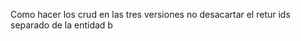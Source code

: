 Como hacer los crud en las tres versiones
no desacartar el retur ids separado de la entidad
b


<!-- * De momento mantendremos .proto dentro de los services>
<!-- * asi como tenemos la imagen para el tutorial de modelado>
<!-- * tambien para el modelo final>

<!-- * como estructuralo  para sacar versiones y sabores>